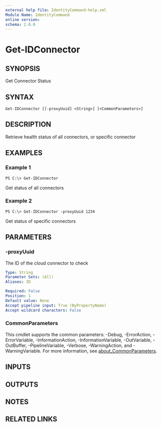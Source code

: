 ```yaml
---
external help file: IdentityCommand-help.xml
Module Name: IdentityCommand
online version:
schema: 2.0.0
---
```


# Get-IDConnector

## SYNOPSIS
Get Connector Status

## SYNTAX

```
Get-IDConnector [[-proxyUuid] <String>] [<CommonParameters>]
```

## DESCRIPTION
Retrieve health status of all connectors, or specific connector

## EXAMPLES

### Example 1
```
PS C:\> Get-IDConnector
```

Get status of all connectors

### Example 2
```
PS C:\> Get-IDConnector -proxyUuid 1234
```

Get status of specific connectors

## PARAMETERS

### -proxyUuid
The ID of the cloud connector to check

```yaml
Type: String
Parameter Sets: (All)
Aliases: ID

Required: False
Position: 1
Default value: None
Accept pipeline input: True (ByPropertyName)
Accept wildcard characters: False
```

### CommonParameters
This cmdlet supports the common parameters: -Debug, -ErrorAction, -ErrorVariable, -InformationAction, -InformationVariable, -OutVariable, -OutBuffer, -PipelineVariable, -Verbose, -WarningAction, and -WarningVariable. For more information, see [about_CommonParameters](http://go.microsoft.com/fwlink/?LinkID=113216).

## INPUTS

## OUTPUTS

## NOTES

## RELATED LINKS
